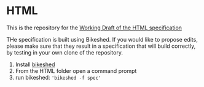 # HTML

This is the repository for the [Working Draft of the HTML specification](https://w3c.github.io/html/)

THe specification is built using Bikeshed. If you would like to propose edits, please make sure that they result in a specification that will build correctly, by testing in your own clone of the repository.

1. Install [bikeshed](https://github.com/tabatkins/bikeshed)
2. From the HTML folder open a command prompt
3. run bikeshed: `'bikeshed -f spec'`
